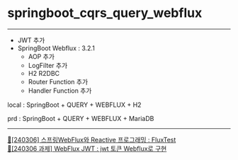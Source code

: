 # springboot_cqrs_query_webflux

***


- JWT 추가 
- SpringBoot Webflux : 3.2.1
  - AOP 추가
  - LogFilter 추가
  - H2 R2DBC
  - Router Function 추가
  - Handler Function 추가

local : SpringBoot +  QUERY + WEBFLUX + H2 

prd : SpringBoot +  QUERY + WEBFLUX + MariaDB

***

[📝[240306] 스프링WebFlux와 Reactive 프로그래밍 : FluxTest](https://www.notion.so/heewon00/240229-SpringBoot2-a2dc306a05d54617934951590d7ed8e9?pvs=4#01ff1bdbe2094f268c308be5273f45a9)  
[📝[240306 과제] WebFlux JWT : jwt 토큰 Webflux로 구현](https://www.notion.so/heewon00/240229-SpringBoot2-a2dc306a05d54617934951590d7ed8e9?pvs=4#8b92b0b6a2a04aeda3350a92b5348a0a)
